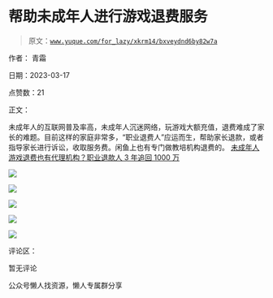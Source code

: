 # 帮助未成年人进行游戏退费服务

> 原文：[`www.yuque.com/for_lazy/xkrm14/bxveydnd6by82w7a`](https://www.yuque.com/for_lazy/xkrm14/bxveydnd6by82w7a)



作者： 青霜



日期：2023-03-17



点赞数：21



正文：



未成年人的互联网普及率高，未成年人沉迷网络，玩游戏大额充值，退费难成了家长的难题。目前这样的家庭非常多，“职业退费人”应运而生，帮助家长退款，或者指导家长进行诉讼，收取服务费。闲鱼上也有专门做教培机构退费的。 [未成年人游戏退费也有代理机构？职业退款人 3 年追回 1000 万](https://mp.weixin.qq.com/s/hmjXJXq9PSVOJ_OKbTqv_A)



![](img/d85945359d318eeb9690f6a4169a50b2.png)



![](img/5f0469605e26b2803611b5e2e86dc97f.png)  

![](img/620612497047d80a7a9d66533ca07405.png)  

![](img/1e132b14f80863be1c4525b09a6ee007.png)  

![](img/5f8320a4962906d86b4e01ee139261b1.png)  

评论区：



暂无评论



公众号懒人找资源，懒人专属群分享

